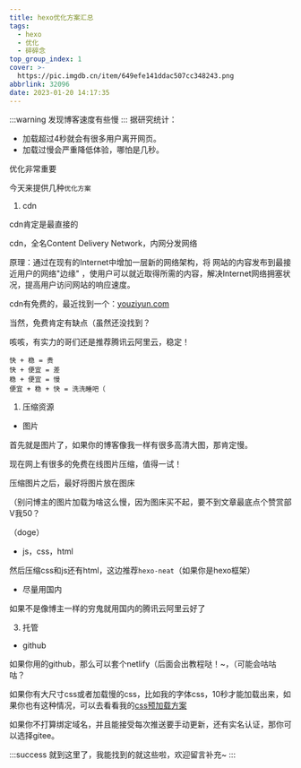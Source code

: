 ```yaml
---
title: hexo优化方案汇总
tags:
  - hexo
  - 优化
  - 碎碎念
top_group_index: 1
cover: >-
  https://pic.imgdb.cn/item/649efe141ddac507cc348243.png
abbrlink: 32096
date: 2023-01-20 14:17:35
---
```

:::warning
发现博客速度有些慢
:::
据研究统计：
- 加载超过4秒就会有很多用户离开网页。
- 加载过慢会严重降低体验，哪怕是几秒。

优化非常重要

今天来提供几种`优化方案`

1. cdn

cdn肯定是最直接的

cdn，全名Content Delivery Network，内网分发网络

原理：通过在现有的Internet中增加一层新的网络架构，将 网站的内容发布到最接近用户的网络"边缘" ，使用户可以就近取得所需的内容，解决Internet网络拥塞状况，提高用户访问网站的响应速度。

cdn有免费的，最近找到一个：[youziyun.com](https://youziyun.com)

当然，免费肯定有缺点（虽然还没找到？

咳咳，有实力的哥们还是推荐腾讯云阿里云，稳定！
```
快 + 稳 = 贵
快 + 便宜 = 差
稳 + 便宜 = 慢
便宜 + 稳 + 快 = 洗洗睡吧（
```

1. 压缩资源

- 图片

首先就是图片了，如果你的博客像我一样有很多高清大图，那肯定慢。

现在网上有很多的免费在线图片压缩，值得一试！

压缩图片之后，最好将图片放在图床

（别问博主的图片加载为啥这么慢，因为图床买不起，要不到文章最底点个赞赏部V我50？

（doge）

- js，css，html

然后压缩css和js还有html，这边推荐`hexo-neat`（如果你是hexo框架）

- 尽量用国内

如果不是像博主一样的穷鬼就用国内的腾讯云阿里云好了

3. 托管

- github

如果你用的github，那么可以套个netlify（后面会出教程哒！~，（可能会咕咕咕？

如果你有大尺寸css或者加载慢的css，比如我的字体css，10秒才能加载出来，如果你也有这种情况，可以去看看我的[css预加载方案](https://uu.sssu.us/posts/47635/)

如果你不打算绑定域名，并且能接受每次推送要手动更新，还有实名认证，那你可以选择gitee。

:::success
就到这里了，我能找到的就这些啦，欢迎留言补充~
:::
